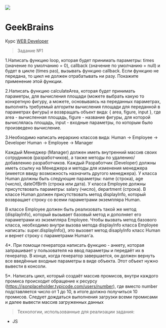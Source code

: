 <a href="https://geekbrains.ru/"><img src="https://pbs.twimg.com/profile_images/890184585769885697/CY2mUvB6_400x400.jpg" class="ws-chat-logo-img"></a>
# GeekBrains

Курс <a href="https://geekbrains.ru/lessons/31342">WEB Developer</a>

> Задание №1

1.Написать функцию loop, которая будет принимать параметры: times (значение по умолчанию = 0), callback (значение по умолчанию = null) и будет в цикле (times раз), вызывать функцию callback. Если функцию не передана, то цикл не должен отрабатывать ни разу. Покажите применение этой функции.

2.Написать функцию calculateArea, которая будет принимать параметры, для вычисления площади (можете выбрать какую то конкретную фигуру, а можете, основываясь на переданных параметрах, выполнять требуемый алгоритм вычисления площади для переданной в параметрах фигуры) и возвращать объект вида: { area, figure, input }, где area - вычисленная площадь, figure - название фигуры, для которой вычислялась площадь, input - входные параметры, по которым было произведено вычисление.

3.Необходимо написать иерархию классов вида:
Human -> Employee -> Developer
Human -> Employee -> Manager

Каждый Менеджер (Manager) должен иметь внутренний массив своих сотрудников (разработчиков), а также методы по удалению/добавлению разработчиков.
Каждый Разработчик (Developer) должны иметь ссылку на Менеджера и методы для изменения менеджера (имеется ввиду возможность назначить другого менеджера).
У класса Human должны быть следующие параметры: name (строка), age (число), dateOfBirth (строка или дата). У класса Employee должны присутствовать параметры: salary (число), department (строка).
В классе Human должен присутствовать метод displayInfo, который возвращает строку со всеми параметрами экземпляра Human.

В классе Employee должен быть реализовать такой же метод (displayInfo), который вызывает базовый метод и дополняет его параметрами из экземпляра Employee.
Чтобы вызвать метод базового класса, необходимо внутри вызова метода displayInfo класса Employee написать: super.displayInfo(), это вызовет метод disaplyInfo класс Human и вернет строку с параметрами Human'a.

4*. При помощи генератора написать функцию - анкету, которая запрашивает у пользователя на ввод параметры и передаёт их в генератор. В конце, когда генератор завершается, он должен вернуть все введённые входные параметры в виде объекта.
Этот объект нужно вывести в консоли.

5*. Написать цикл, который создаёт массив промисов, внутри каждого промиса происходит обращение к ресурсу (https://jsonplaceholder.typicode.com/users/number), где вместо number подставляется число от 1 до 10, в итоге должно получиться 10 промисов.
Следует дождаться выполнения загрузки всеми промисами и далее вывести массив загруженных данных


> Технологии, использованные для реализации задания:

- JS
